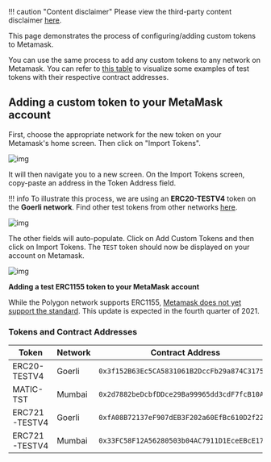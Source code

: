 !!! caution "Content disclaimer"
    Please view the third-party content disclaimer [<ins>here</ins>](https://github.com/0xPolygon/wiki/blob/master/CONTENT_DISCLAIMER.md).

This page demonstrates the process of configuring/adding custom tokens to Metamask.

You can use the same process to add any custom tokens to any network on Metamask. You can refer to [this table](#tokens-and-contract-addresses) to visualize some examples of test tokens with their respective contract addresses.

## Adding a custom token to your MetaMask account

First, choose the appropriate network for the new token on your Metamask's home screen. Then click on "Import Tokens".

![img](/img/tools/wallet/metamask/develop/add-test-token.png)

It will then navigate you to a new screen. On the Import Tokens screen, copy-paste an address in the Token Address field.

!!! info
    To illustrate this process, we are using an **ERC20-TESTV4** token on the **Goerli network**. Find other test tokens from other networks [<ins>here</ins>](#tokens-and-contract-adresses).

![img](/img/tools/wallet/metamask/develop/token-contract-address.png)

The other fields will auto-populate. Click on Add Custom Tokens and then click on Import Tokens. The `TEST` token should now be displayed on your account on Metamask.

![img](/img/tools/wallet/metamask/develop/added-token.png)

**Adding a test ERC1155 token to your MetaMask account**

While the Polygon network supports ERC1155, [Metamask does not yet support the standard](https://metamask.zendesk.com/hc/en-us/articles/360058488651-Does-MetaMask-support-ERC-1155-). This update is expected in the fourth quarter of 2021.

### Tokens and Contract Addresses

| Token         | Network | Contract Address                             |
|---------------|---------|----------------------------------------------|
| ERC20-TESTV4  | Goerli  | `0x3f152B63Ec5CA5831061B2DccFb29a874C317502` |
| MATIC-TST     | Mumbai  | `0x2d7882beDcbfDDce29Ba99965dd3cdF7fcB10A1e` |
| ERC721-TESTV4 | Goerli  | `0xfA08B72137eF907dEB3F202a60EfBc610D2f224b` |
| ERC721-TESTV4 | Mumbai  | `0x33FC58F12A56280503b04AC7911D1EceEBcE179c` |

